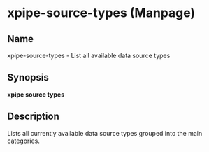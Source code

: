 # xpipe-source-types (Manpage)

<h2 id="_name">Name</h2>
<div class="sectionbody">
<p>xpipe-source-types - List all available data source types</p>
</div>
<div class="sect1">
<h2 id="_synopsis">Synopsis</h2>
<div class="sectionbody">
<div class="paragraph">
<p><strong>xpipe source types</strong></p>
</div>
</div>
</div>
<div class="sect1">
<h2 id="_description">Description</h2>
<div class="sectionbody">
<div class="paragraph">
<p>Lists all currently available data source types grouped into the main categories.</p>
</div>
</div>
</div>
